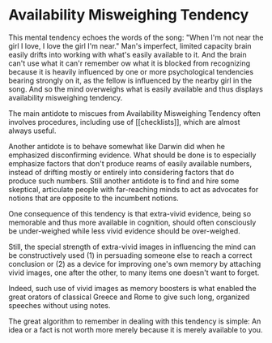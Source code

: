 # Availability Misweighing Tendency

This mental tendency echoes the words of the song: "When I'm not near the girl I love, I love the girl I'm near." Man's imperfect, limited capacity brain easily drifts into working with what's easily available to it. And the brain can't use what it can'r remember ow what it is blocked from recognizing because it is heavily influenced by one or more psychological tendencies bearing strongly on it, as the fellow is influenced by the nearby girl in the song. And so the mind overweighs what is easily available and thus displays availability misweighing tendency.

The main antidote to miscues from Availability Misweighing Tendency often involves procedures, including use of [[checklists]], which are almost always useful.

Another antidote is to behave somewhat like Darwin did when he emphasized disconfirming evidence. What should be done is to especially emphasize factors that don't produce reams of easily available numbers, instead of drifting mostly or entirely into considering factors that do produce such numbers. Still another antidote is to find and hire some skeptical, articulate people with far-reaching minds to act as advocates for notions that are opposite to the incumbent notions.

One consequence of this tendency is that extra-vivid evidence, being so memorable and thus more available in cognition, should often consciously be under-weighed while less vivid evidence should be over-weighed.

Still, the special strength of extra-vivid images in influencing the mind can be constructively used (1) in persuading someone else to reach a correct conclusion or (2) as a device for improving one's own memory by attaching vivid images, one after the other, to many items one doesn't want to forget. 

Indeed, such use of vivid images as memory boosters is what enabled the great orators of classical Greece and Rome to give such long, organized speeches without using notes.

The great algorithm to remember in dealing with this tendency is simple: An idea or a fact is not worth more merely because it is merely available to you.